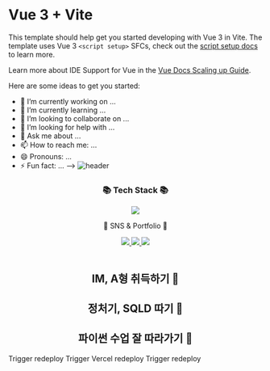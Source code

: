 # Vue 3 + Vite

This template should help get you started developing with Vue 3 in Vite. The template uses Vue 3 `<script setup>` SFCs, check out the [script setup docs](https://v3.vuejs.org/api/sfc-script-setup.html#sfc-script-setup) to learn more.

Learn more about IDE Support for Vue in the [Vue Docs Scaling up Guide](https://vuejs.org/guide/scaling-up/tooling.html#ide-support).

Here are some ideas to get you started:

- 🔭 I’m currently working on ...
- 🌱 I’m currently learning ...
- 👯 I’m looking to collaborate on ...
- 🤔 I’m looking for help with ...
- 💬 Ask me about ...
- 📫 How to reach me: ...
- 😄 Pronouns: ...
- ⚡ Fun fact: ...
-->
![header](https://capsule-render.vercel.app/api?type=waving&color=C1E7E3&height=300&section=header&text=Jaeeun's%20Github!&fontSize=90)
<div align=center>
	<h3>📚 Tech Stack 📚</h3>
</div>
<div align="center">
	<img src="https://img.shields.io/badge/Python-306998?style=flat&logo=Python&logoColor=white" />
 </div>
 <div align=center>
	<p>🎨 SNS & Portfolio 🎨</p>
</div>
<div align=center>
	<a href="https://blog.naver.com/lucete10167/223699458322">
		<img src="https://img.shields.io/badge/Blog-A8E4A0?style=flat&logo=Blogger&logoColor=white" />
	</a>
	<a href="https://www.notion.so/SSAFY-13-265adad0706442bfa40714dd6376de6d?pvs=4">
		<img src="https://img.shields.io/badge/Notion-000000?style=flat&logo=Notion&logoColor=white" />
	</a>
	<a href="https://www.instagram.com/jenelmar?igsh=MXFvcXYydHp6Z3dybA%3D%3D&utm_source=qr">
		<img src="https://img.shields.io/badge/Instagram-5B51DB?style=flat&logo=Instagram&logoColor=white" />
	</a>
	<br>
</div>
<br>
<div align=center>
		
## IM, A형 취득하기 🐣
## 정처기, SQLD 따기 🐥
## 파이썬 수업 잘 따라가기 🐤
</div>

Trigger redeploy
Trigger Vercel redeploy
Trigger redeploy
